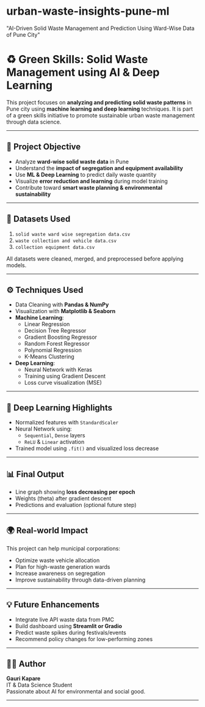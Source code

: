 # urban-waste-insights-pune-ml
"AI-Driven Solid Waste Management and Prediction Using Ward-Wise Data of Pune City"

# ♻️ Green Skills: Solid Waste Management using AI & Deep Learning

This project focuses on **analyzing and predicting solid waste patterns** in Pune city using **machine learning and deep learning** techniques. It is part of a green skills initiative to promote sustainable urban waste management through data science.

---

## 📌 Project Objective

- Analyze **ward-wise solid waste data** in Pune
- Understand the **impact of segregation and equipment availability**
- Use **ML & Deep Learning** to predict daily waste quantity
- Visualize **error reduction and learning** during model training
- Contribute toward **smart waste planning & environmental sustainability**

---

## 🧾 Datasets Used

1. `solid waste ward wise segregation data.csv`  
2. `waste collection and vehicle data.csv`  
3. `collection equipment data.csv`  

All datasets were cleaned, merged, and preprocessed before applying models.

---

## ⚙️ Techniques Used

- Data Cleaning with **Pandas & NumPy**
- Visualization with **Matplotlib & Seaborn**
- **Machine Learning**:
  - Linear Regression
  - Decision Tree Regressor
  - Gradient Boosting Regressor
  - Random Forest Regressor
  - Polynomial Regression
  - K-Means Clustering
- **Deep Learning**:
  - Neural Network with Keras
  - Training using Gradient Descent
  - Loss curve visualization (MSE)

---

## 🧠 Deep Learning Highlights

- Normalized features with `StandardScaler`
- Neural Network using:
  - `Sequential`, `Dense` layers
  - `ReLU` & `Linear` activation
- Trained model using `.fit()` and visualized loss decrease

---

## 📊 Final Output

- Line graph showing **loss decreasing per epoch**
- Weights (theta) after gradient descent
- Predictions and evaluation (optional future step)

---

## 🌍 Real-world Impact

This project can help municipal corporations:

- Optimize waste vehicle allocation
- Plan for high-waste generation wards
- Increase awareness on segregation
- Improve sustainability through data-driven planning

---

## 💡 Future Enhancements

- Integrate live API waste data from PMC
- Build dashboard using **Streamlit or Gradio**
- Predict waste spikes during festivals/events
- Recommend policy changes for low-performing zones

---

## 🙋‍♀️ Author

**Gauri Kapare**  
IT & Data Science Student  
Passionate about AI for environmental and social good.

---


